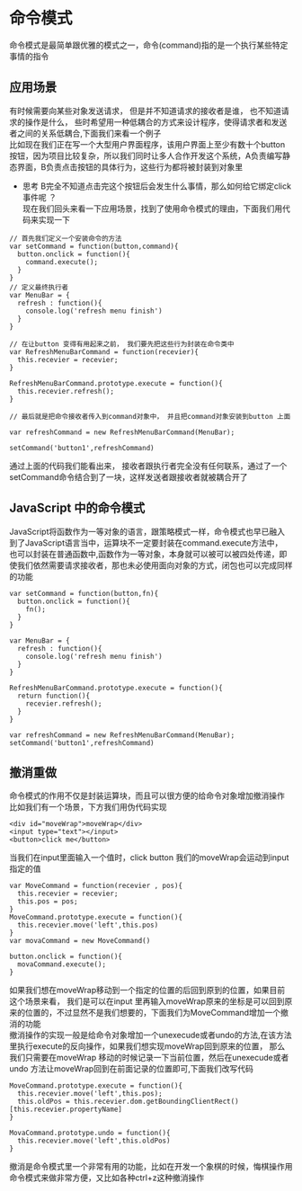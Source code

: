 # 命令模式
命令模式是最简单跟优雅的模式之一，命令(command)指的是一个执行某些特定事情的指令
## 应用场景
有时候需要向某些对象发送请求， 但是并不知道请求的接收者是谁， 也不知道请求的操作是什么， 些时希望用一种低耦合的方式来设计程序，使得请求者和发送者之间的关系低耦合,下面我们来看一个例子   
比如现在我们正在写一个大型用户界面程序，该用户界面上至少有数十个button按钮，因为项目比较复杂，所以我们同时让多人合作开发这个系统，A负责编写静态界面，B负责点击按钮的具体行为，这些行为都将被封装到对象里  
- 思考
B完全不知道点击完这个按钮后会发生什么事情，那么如何给它绑定click事件呢 ？   
现在我们回头来看一下应用场景，找到了使用命令模式的理由，下面我们用代码来实现一下
```
// 首先我们定义一个安装命令的方法
var setCommand = function(button,command){
  button.onclick = function(){
    command.execute();
  }
}
// 定义最终执行者
var MenuBar = {
  refresh : function(){
    console.log('refresh menu finish')
  }
}

// 在让button 变得有用起来之前， 我们要先把这些行为封装在命令类中
var RefreshMenuBarCommand = function(recevier){
  this.recevier = recevier;
}

RefreshMenuBarCommand.prototype.execute = function(){
  this.recevier.refresh();
}

// 最后就是把命令接收者传入到command对象中， 并且把command对象安装到button 上面

var refreshCommand = new RefreshMenuBarCommand(MenuBar);

setCommand('button1',refreshCommand)
```

通过上面的代码我们能看出来， 接收者跟执行者完全没有任何联系，通过了一个setCommand命令结合到了一块，这样发送者跟接收者就被耦合开了

## JavaScript 中的命令模式
JavaScript将函数作为一等对象的语言，跟策略模式一样，命令模式也早已融入到了JavaScript语言当中，运算块不一定要封装在command.execute方法中， 也可以封装在普通函数中,函数作为一等对象，本身就可以被可以被四处传递，即使我们依然需要请求接收者，那也未必使用面向对象的方式，闭包也可以完成同样的功能
```
var setCommand = function(button,fn){
  button.onclick = function(){
    fn();
  }
}

var MenuBar = {
  refresh : function(){
    console.log('refresh menu finish')
  }
}

RefreshMenuBarCommand.prototype.execute = function(){
  return function(){
    recevier.refresh();
  }
}

var refreshCommand = new RefreshMenuBarCommand(MenuBar);
setCommand('button1',refreshCommand)
```
## 撤消重做
命令模式的作用不仅是封装运算块，而且可以很方便的给命令对象增加撤消操作  
比如我们有一个场景，下方我们用伪代码实现
```
<div id="moveWrap">moveWrap</div>
<input type="text"></input>
<button>click me</button>
```
当我们在input里面输入一个值时，click button 我们的moveWrap会运动到input 指定的值
```
var MoveCommand = function(recevier , pos){
  this.recevier = recevier;
  this.pos = pos;
}
MoveCommand.prototype.execute = function(){
  this.recevier.move('left',this.pos)
}
var movaCommand = new MoveCommand()

button.onclick = function(){
  movaCommand.execute();
}
```
如果我们想在moveWrap移动到一个指定的位置的后回到原到的位置，如果目前这个场景来看， 我们是可以在input 里再输入moveWrap原来的坐标是可以回到原来的位置的，不过显然不是我们想要的，下面我们为MoveCommand增加一个撤消的功能  
撤消操作的实现一般是给命令对象增加一个unexecude或者undo的方法,在该方法里执行execute的反向操作，如果我们想实现moveWrap回到原来的位置， 那么我们只需要在moveWrap 移动的时候记录一下当前位置，然后在unexecude或者undo 方法让moveWrap回到在前面记录的位置即可,下面我们改写代码
```
MoveCommand.prototype.execute = function(){
  this.recevier.move('left',this.pos);
  this.oldPos = this.recevier.dom.getBoundingClientRect()[this.recevier.propertyName]
}

MovaCommand.prototype.undo = function(){
  this.recevier.move('left',this.oldPos)
}
```
撤消是命令模式里一个非常有用的功能，比如在开发一个象棋的时候，悔棋操作用命令模式来做非常方便，又比如各种ctrl+z这种撤消操作
